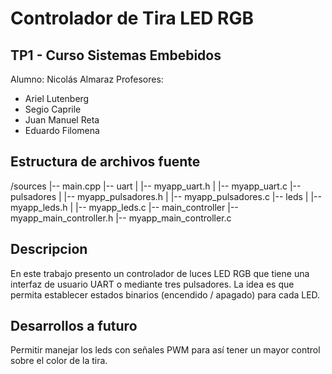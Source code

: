 # Controlador de Tira LED RGB


## TP1 - Curso Sistemas Embebidos
Alumno: Nicolás Almaraz
Profesores: 
- Ariel Lutenberg
- Segio Caprile
- Juan Manuel Reta
- Eduardo Filomena

## Estructura de archivos fuente
/sources
|-- main.cpp
|-- uart
|   |-- myapp_uart.h
|   |-- myapp_uart.c
|-- pulsadores
|   |-- myapp_pulsadores.h
|   |-- myapp_pulsadores.c
|-- leds
|   |-- myapp_leds.h
|   |-- myapp_leds.c
|-- main_controller
    |-- myapp_main_controller.h
    |-- myapp_main_controller.c

## Descripcion
En este trabajo presento un controlador de luces LED RGB que tiene una interfaz de usuario UART o mediante tres pulsadores.
La idea es que permita establecer estados binarios (encendido / apagado) para cada LED.


## Desarrollos a futuro
Permitir manejar los leds con señales PWM para así tener un mayor control sobre el color de la tira.

